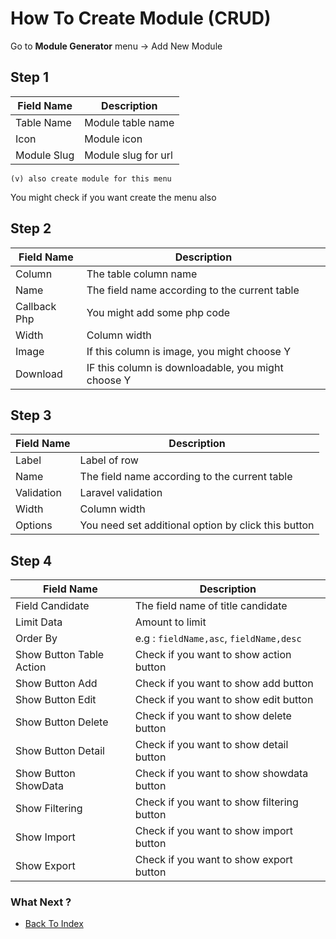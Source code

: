 # How To Create Module (CRUD)
Go to **Module Generator** menu -> Add New Module
## Step 1
| Field Name      | Description         |
| ----------------|---------------------|
| Table Name      | Module table name   |
| Icon            | Module icon         |
| Module Slug     | Module slug for url |

```
(v) also create module for this menu
```
You might check if you want create the menu also
## Step 2
| Field Name      | Description         |
| ----------------|---------------------|
| Column | The table column name |
| Name | The field name according to the current table |
| Callback Php | You might add some php code |
| Width | Column width |
| Image | If this column is image, you might choose Y |
| Download | IF this column is downloadable, you might choose Y |

## Step 3
| Field Name      | Description         |
| ----------------|---------------------|
| Label | Label of row |
| Name | The field name according to the current table |
| Validation | Laravel validation |
| Width | Column width |
| Options | You need set additional option by click this button |

## Step 4
| Field Name      | Description         |
| ----------------|---------------------|
| Field Candidate | The field name of title candidate |
| Limit Data | Amount to limit |
| Order By | e.g : `fieldName,asc`, `fieldName,desc` |
| Show Button Table Action | Check if you want to show action button | 
| Show Button Add | Check if you want to show add button |
| Show Button Edit | Check if you want to show edit button |
| Show Button Delete | Check if you want to show delete button |
| Show Button Detail | Check if you want to show detail button |
| Show Button ShowData | Check if you want to show showdata button |
| Show Filtering | Check if you want to show filtering button |
| Show Import | Check if you want to show import button | 
| Show Export | Check if you want to show export button |

### What Next ?
- [Back To Index](./index.md)

